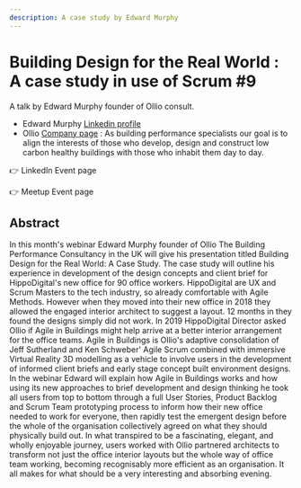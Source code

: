 ```yaml
---
description: A case study by Edward Murphy
---
```


# Building Design for the Real World : A case study in use of Scrum \#9

A talk by Edward Murphy founder of Ollio consult.

* Edward Murphy [Linkedin profile](https://www.linkedin.com/in/edward-murphy-a2349526/) 
* Ollio [Company page](https://www.ollioconsult.com/) : As building performance specialists our goal is to align the interests of those who develop, design and construct low carbon healthy buildings with those who inhabit them day to day.

👉 LinkedIn Event page

👉 Meetup Event page

## Abstract

In this month's webinar Edward Murphy founder of Ollio The Building Performance Consultancy in the UK will give his presentation titled Building Design for the Real World: A Case Study. The case study will outline his experience in development of the design concepts and client brief for HippoDigital's new office for 90 office workers. HippoDigital are UX and Scrum Masters to the tech industry, so already comfortable with Agile Methods. However when they moved into their new office in 2018 they allowed the engaged interior architect to suggest a layout. 12 months in they found the designs simply did not work. In 2019 HippoDigital Director asked Ollio if Agile in Buildings might help arrive at a better interior arrangement for the office teams. Agile in Buildings is Ollio's adaptive consolidation of Jeff Sutherland and Ken Schweber' Agile Scrum combined with immersive Virtual Reality 3D modelling as a vehicle to involve users in the development of informed client briefs and early stage concept built environment designs. In the webinar Edward will explain how Agile in Buildings works and how using its new approaches to brief development and design thinking he took all users from top to bottom through a full User Stories, Product Backlog and Scrum Team prototyping process to inform how their new office needed to work for everyone, then rapidly test the emergent design before the whole of the organisation collectively agreed on what they should physically build out. In what transpired to be a fascinating, elegant, and wholly enjoyable journey, users worked with Ollio partnered architects to transform not just the office interior layouts but the whole way of office team working, becoming recognisably more efficient as an organisation. It all makes for what should be a very interesting and absorbing evening.



